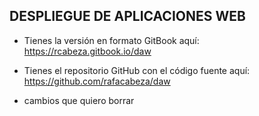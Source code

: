 ## DESPLIEGUE DE APLICACIONES WEB


- Tienes la versión en formato GitBook aquí: https://rcabeza.gitbook.io/daw

- Tienes el repositorio GitHub con el código fuente aquí: https://github.com/rafacabeza/daw

- cambios que quiero borrar